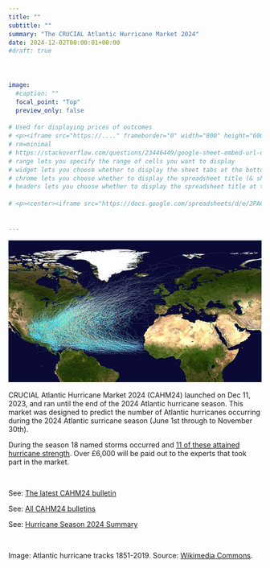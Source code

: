 ```yaml
---
title: ""
subtitle: ""
summary: "The CRUCIAL Atlantic Hurricane Market 2024"
date: 2024-12-02T00:00:01+00:00
#draft: true 



image: 
  #caption: ""
  focal_point: "Top"
  preview_only: false

# Used for displaying prices of outcomes
# <p><iframe src="https://...." frameborder="0" width="800" height="600" allowfullscreen="true" mozallowfullscreen="true" webkitallowfullscreen="true"></iframe></p>
# rm=minimal 
# https://stackoverflow.com/questions/23446449/google-sheet-embed-url-documentation  ## for details on options
# range lets you specify the range of cells you want to display
# widget lets you choose whether to display the sheet tabs at the bottom
# chrome lets you choose whether to display the spreadsheet title (& sheetname) at the top
# headers lets you choose whether to display the spreadsheet title at the top

# <p><center><iframe src="https://docs.google.com/spreadsheets/d/e/2PACX-1vRjUEwUdYPsURx5vZQyT8eMDJ1i7ZPEL5ce3JwbDYicLPlGHK9nPmCKDg_HAFpCtHIZ5pbzE4lTVAxV/pubhtml?gid=0&amp;single=true&amp;widget=false&amp;headers=false&amp;chrome=false" frameborder="0" width="305" height="520" allowfullscreen="true" mozallowfullscreen="true" webkitallowfullscreen="true"></iframe></center></p>


---
```

![Atlantic hurricane tracks](Atlantic_hurricane_tracks.jpg)

CRUCIAL Atlantic Hurricane Market 2024 (CAHM24) launched on Dec 11, 2023, and ran 
until the end of the 2024 Atlantic hurricane season. This market was designed to predict 
the number of Atlantic hurricanes occurring during the 2024 Atlantic surricane season 
(June 1st through to November 30th). 

During the season 18 named storms occurred and [11 of these attained hurricane strength](/post/cahm24-season-so-far/). 
Over £6,000 will be paid out to the experts that took part in the market.



<br> 



See: [The latest CAHM24 bulletin](/post/cahm24-bulletin-13-11/) 

See: [All CAHM24 bulletins](/tag/cahm24)

See: [Hurricane Season 2024 Summary](/post/cahm24-season-so-far/)


<br> 

Image: Atlantic hurricane tracks 1851-2019. Source: [Wikimedia Commons](https://en.wikipedia.org/wiki/File:Atlantic_hurricane_tracks.jpg).

<br> 








